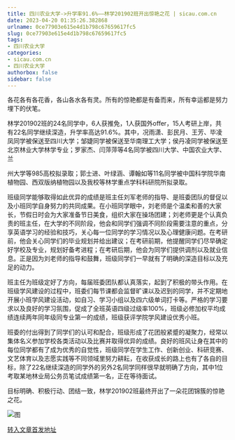 ```yaml
---
title: 四川农业大学->升学率91.6%——林学201902班开出惊艳之花 | sicau.com.cn
date: 2023-04-20 01:35:26.382868
urlname: 0ce77903e615e4d1b798c67659617fc5
slug: 0ce77903e615e4d1b798c67659617fc5
tags: 
- 四川农业大学
categories:
- sicau.com.cn
- 四川农业大学
authorbox: false
sidebar: false
---
```

各花各有各花香，各山各水各有灵。所有的惊艳都是有备而来，所有幸运都是努力埋下的伏笔。  

林学201902班的24名同学中，6人获推免，1人获国外offer，15人考研上岸，共有22名同学继续深造，升学率高达91.6%。其中，况雨潇、彭民月、王芳、毕凌凤同学被保送至四川大学；邹婕同学被保送至华南理工大学；侯丹凌同学被保送至北京林业大学林学专业；罗家杰、闫萍萍等4名同学被四川大学、中国农业大学、兰
<!--more-->
州大学等985高校拟录取；郭士进、叶绿涵、谭翰如等11名同学被中国科学院华南植物园、西双版纳植物园以及我校等林学重点学科科研院所拟录取。

班级同学能够取得如此优异的成绩是班主任刘军老师的指导、是班委团队的督促以及小班同学自身努力的共同成果。在小班同学眼中，刘老师是个温柔和善的大家长，节假日时会为大家准备节日美食，组织大家在操场团建；刘老师更是个认真负责的班主任，在大学的不同阶段，他会和同学们强调不同阶段需要注意的重点，分享英语学习的经验和技巧，关心每一位同学的学习情况以及心理健康问题。在考研前，他会关心同学们的毕业规划并给出建议；在考研前期，他提醒同学们尽早确定好学校及专业，规划好备考进程；在考研后期，他会为同学们提供调剂以及就业信息。正是因为刘老师的指导和鼓舞，班级同学们一早就有了明确的深造目标以及充足的动力。

班主任为班级定好了方向，每届班委团队都认真落实，起到了积极的带头作用。在班级学风建设的过程中，班委们每节课都会监督旷课以及迟到的同学，并不定期地开展小班学风建设活动，如自习、学习小组以及四六级单词打卡等。严格的学习要求以及良好的学习氛围，促成了全班英语四级过级率100%，班级必修加权平均成绩连续两年同年级同专业第一的成绩，班级获评学院学风建设优秀小班。

班委的付出得到了同学们的认可和配合，班级形成了花团般紧蹙的凝聚力，经常以集体名义参加学校各类活动以及比赛并取得优异的成绩。良好的班风让身在其中的每位同学都有了成为优秀的自觉性，班级同学在学生工作、创新创业、科研竞赛、文艺体育以及志愿实践等不同领域里努力耕耘，在收获成长的路上也有了各自的目标，除了22名继续深造的同学外的另外2名同学同样很早就明确了方向，其中1位考取某地林业局公务员笔试成绩第一名，正在等待面试。

目标明确、积极行动、团结一致，林学201902班最终开出了一朵花团锦簇的惊艳之花。

![图](https://news.sicau.edu.cn/__local/2/60/05/C09563896201A6714731812D07E_FD05FB53_6C542.jpg)

[转入文章首发地址](https://news.sicau.edu.cn/info/1078/71850.htm)